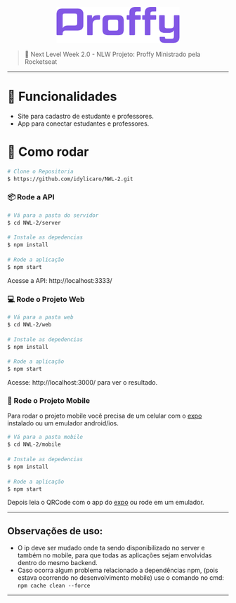 <p align="center">
   <img src="./.github/logo.png" alt="Proffy" width="280"/>
</p>

>:rocket: Next Level Week 2.0 - NLW Projeto: Proffy Ministrado pela Rocketseat 

---
# :rocket: Funcionalidades

* Site para cadastro de estudante e professores.
* App para conectar estudantes e professores.

# :construction_worker: Como rodar
```bash
# Clone o Repositoria
$ https://github.com/idylicaro/NWL-2.git
```
### 📦 Rode a API

```bash
# Vá para a pasta do servidor
$ cd NWL-2/server

# Instale as depedencias
$ npm install

# Rode a aplicação
$ npm start
```
Acesse a API: http://localhost:3333/

### 💻 Rode o Projeto Web

```bash
# Vá para a pasta web
$ cd NWL-2/web

# Instale as depedencias
$ npm install

# Rode a aplicação
$ npm start
```
Acesse: http://localhost:3000/ para ver o resultado.

### 📱 Rode o Projeto Mobile 
Para rodar o projeto mobile você precisa de um celular com o [expo](https://play.google.com/store/apps/details?id=host.exp.exponent) instalado ou um emulador android/ios.

```bash
# Vá para a pasta mobile
$ cd NWL-2/mobile

# Instale as depedencias
$ npm install

# Rode a aplicação
$ npm start
```
Depois leia o QRCode com o app do [expo](https://play.google.com/store/apps/details?id=host.exp.exponent) ou rode em um emulador.

---
## Observações de uso:
- O ip deve ser mudado onde ta sendo disponibilizado no server e também no mobile, para que todas as aplicações sejam envolvidas dentro do mesmo backend.
- Caso ocorra algum problema relacionado a dependências npm, (pois estava ocorrendo no desenvolvimento mobile) use o comando no cmd: ```npm cache clean --force```
---
